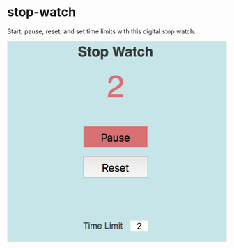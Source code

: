 # stop-watch

Start, pause, reset, and set time limits with this digital stop watch.

![Alt text](Stop-Watch.png)
